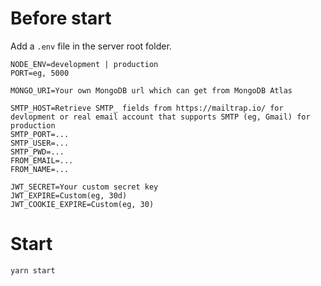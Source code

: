 # Before start

Add a `.env` file in the server root folder.

```env
NODE_ENV=development | production
PORT=eg, 5000

MONGO_URI=Your own MongoDB url which can get from MongoDB Atlas

SMTP_HOST=Retrieve SMTP_ fields from https://mailtrap.io/ for devlopment or real email account that supports SMTP (eg, Gmail) for production
SMTP_PORT=...
SMTP_USER=...
SMTP_PWD=...
FROM_EMAIL=...
FROM_NAME=...

JWT_SECRET=Your custom secret key
JWT_EXPIRE=Custom(eg, 30d)
JWT_COOKIE_EXPIRE=Custom(eg, 30)
```

# Start

```bash
yarn start
```
